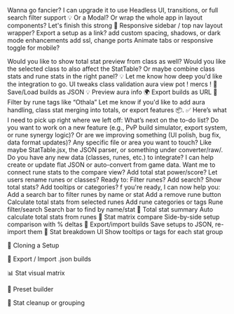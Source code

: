 Wanna go fancier? I can upgrade it to use Headless UI, transitions, or full search filter support 💡
Or a Modal? Or wrap the whole app in layout components? Let's finish this strong 💪
Responsive sidebar / top nav layout wrapper?
Export a setup as a link?
add custom spacing, shadows, or dark mode enhancements
add ssl, change ports
Animate tabs or responsive toggle for mobile?

Would you like to show total stat preview from class as well?
Would you like the selected class to also affect the StatTable?
Or maybe combine class stats and rune stats in the right panel? 💡
Let me know how deep you'd like the integration to go.
UI tweaks
class validation
aura view
pot !
mercs !
💾 Save/Load builds as JSON
💡 Preview aura info
🌍 Export builds as URL
🎯 Filter by rune tags like “Othala”
Let me know if you'd like to add aura handling, class stat merging into totals, or export features 📦.
✅ Here’s what I need to pick up right where we left off:
What’s next on the to-do list?
Do you want to work on a new feature (e.g., PvP build simulator, export system, or rune synergy logic)?
Or are we improving something (UI polish, bug fix, data format updates)?
Any specific file or area you want to touch?
Like maybe StatTable.jsx, the JSON parser, or something under converter/raw/.
Do you have any new data (classes, runes, etc.) to integrate?
I can help create or update flat JSON or auto-convert from game data.
Want me to connect rune stats to the compare view?
Add total stat power/score?
Let users rename runes or classes?
Ready to:
Filter runes?
Add search?
Show total stats?
Add tooltips or categories?
f you're ready, I can now help you:
Add a search bar to filter runes by name or stat
Add a remove rune button
Calculate total stats from selected runes
Add rune categories or tags
 Rune filter/search	Search bar to find by name/stat
🧮 Total stat summary	Auto calculate total stats from runes
🧠 Stat matrix compare	Side-by-side setup comparison with % deltas
💾 Export/import builds	Save setups to JSON, re-import them
🎯 Stat breakdown UI	Show tooltips or tags for each stat group

🧬 Cloning a Setup

💾 Export / Import .json builds

📊 Stat visual matrix

🧠 Preset builder

🧼 Stat cleanup or grouping